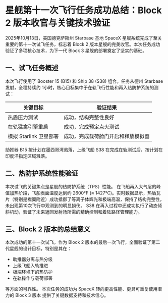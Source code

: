 # 星舰第十一次飞行任务成功总结：Block 2 版本收官与关键技术验证

2025年10月13日，美国德克萨斯州 Starbase 基地
SpaceX 星舰系统完成了至关重要的第十一次试飞任务，标志着 Block 2 版本星舰的完美收官。本次任务成功验证了多项核心技术，为下一代 Block 3 星舰的部署奠定了坚实的基础。


## 一、试飞任务概述

本次飞行使用了 Booster 15 (B15) 和 Ship 38 (S38) 组合。任务从德州 Starbase 发射，全程持续约 1小时，核心目标集中于在轨飞行性能和再入热防护系统的测试：

| 关键目标 | 验证结果 |
|---|---|
| 热盾压力测试 | 成功，结构完整性良好 |
| 在轨猛禽引擎重启 | 成功，完成预定点火测试 |
| 模拟 Starlink 卫星部署 | 成功，完成载荷舱门开启和释放模拟器 |

助推器 B15 按计划在墨西哥湾溅落，上级飞船 S38 在完成在轨测试后，按计划在印度洋指定区域溅落。


## 二、热防护系统性能验证

本次试飞的关键焦点是星舰的热防护系统（TPS）性能。
在飞船再入大气层的峰值加热阶段，飞船表面温度达到约 2600°F (≈ 1427℃)。实时数据显示，热盾瓦片（特别是襟翼附近）成功抵御了等离子体辉光和极端高温，保持了结构完整性，未出现第10次飞行中观测到的明显损伤。
S38 在再入过程中还成功执行了动态倾斜机动，验证了未来返回发射场所需的精确控制和着陆路径管理能力。


## 三、Block 2 版本的总结意义

本次成功的第十一次试飞，作为 Block 2 版本的最后一次飞行，全面验证了第二代星舰的设计目标，特别是其在：

 * 助推器分离与热分级
 * 上级飞船入轨推进
 * 极端环境下的热防护
 * 在轨操作与载荷部署
 
等方面的可靠性。
本次任务的成功为 SpaceX 转向更高性能、更具可重复使用潜力的 Block 3 版本 提供了关键数据支持和技术信心。